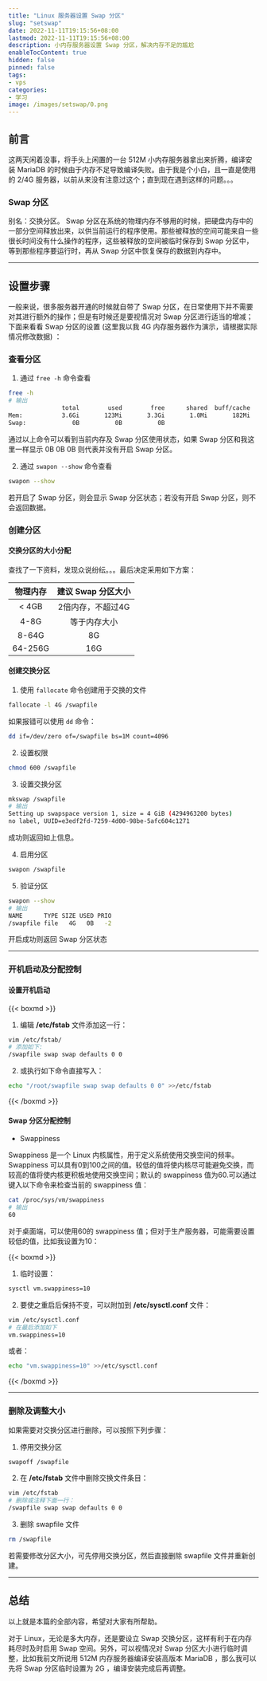 ```yaml
---
title: "Linux 服务器设置 Swap 分区"
slug: "setswap"
date: 2022-11-11T19:15:56+08:00
lastmod: 2022-11-11T19:15:56+08:00
description: 小内存服务器设置 Swap 分区，解决内存不足的尴尬
enableTocContent: true
hidden: false
pinned: false
tags:
- vps
categories:
- 学习
image: /images/setswap/0.png
---
```


## 前言

这两天闲着没事，将手头上闲置的一台 512M 小内存服务器拿出来折腾，编译安装 MariaDB 的时候由于内存不足导致编译失败。由于我是个小白，且一直是使用的 2/4G 服务器，以前从来没有注意过这个；直到现在遇到这样的问题。。。

<!--more-->

### Swap 分区

别名：交换分区。 Swap 分区在系统的物理内存不够用的时候，把硬盘内存中的一部分空间释放出来，以供当前运行的程序使用。那些被释放的空间可能来自一些很长时间没有什么操作的程序，这些被释放的空间被临时保存到 Swap 分区中，等到那些程序要运行时，再从 Swap 分区中恢复保存的数据到内存中。

---

## 设置步骤

一般来说，很多服务器开通的时候就自带了 Swap 分区，在日常使用下并不需要对其进行额外的操作；但是有时候还是要视情况对 Swap 分区进行适当的增减；下面来看看 Swap 分区的设置 (这里我以我 4G 内存服务器作为演示，请根据实际情况修改数据) ：

### 查看分区

1. 通过 `free -h` 命令查看

```bash
free -h
# 输出
               total        used        free      shared  buff/cache   available
Mem:           3.6Gi       123Mi       3.3Gi       1.0Mi       182Mi       3.3Gi
Swap:             0B          0B          0B
```

通过以上命令可以看到当前内存及 Swap 分区使用状态，如果 Swap 分区和我这里一样显示 0B  0B  0B 则代表并没有开启 Swap 分区。

2. 通过 `swapon --show` 命令查看

```bash
swapon --show
```

若开启了 Swap 分区，则会显示 Swap 分区状态；若没有开启 Swap 分区，则不会返回数据。

### 创建分区

#### 交换分区的大小分配

查找了一下资料，发现众说纷纭。。。最后决定采用如下方案：

|**物理内存**|**建议 Swap 分区大小**|
|    :---:   |         :---:        |
|< 4GB       |2倍内存，不超过4G      |
|4-8G        |等于内存大小           |
|8-64G       |8G                    |
|64-256G     |16G                   |

#### 创建交换分区

1. 使用 `fallocate` 命令创建用于交换的文件

```bash
fallocate -l 4G /swapfile
```

如果报错可以使用 `dd` 命令：

```bash
dd if=/dev/zero of=/swapfile bs=1M count=4096
```

2. 设置权限

```bash
chmod 600 /swapfile
```

3. 设置交换分区

``` bash
mkswap /swapfile
# 输出
Setting up swapspace version 1, size = 4 GiB (4294963200 bytes)
no label, UUID=e3edf2fd-7259-4d00-98be-5afc604c1271
```

成功则返回如上信息。

4. 启用分区

```bash
swapon /swapfile
```

5. 验证分区

```bash
swapon --show
# 输出
NAME      TYPE SIZE USED PRIO
/swapfile file   4G   0B   -2
```

开启成功则返回 Swap 分区状态

---

### 开机启动及分配控制

#### 设置开机启动

{{< boxmd >}}

1. 编辑 **/etc/fstab** 文件添加这一行：

```bash
vim /etc/fstab/
# 添加如下:
/swapfile swap swap defaults 0 0
```

2. 或执行如下命令直接写入：

```bash
echo "/root/swapfile swap swap defaults 0 0" >>/etc/fstab
```

{{< /boxmd >}}

#### Swap 分区分配控制

- Swappiness

Swappiness 是一个 Linux 内核属性，用于定义系统使用交换空间的频率。 Swappiness 可以具有0到100之间的值。较低的值将使内核尽可能避免交换，而较高的值将使内核更积极地使用交换空间；默认的 swappiness 值为60.可以通过键入以下命令来检查当前的 swappiness 值：

```bash
cat /proc/sys/vm/swappiness
# 输出
60
```

对于桌面端，可以使用60的 swappiness 值；但对于生产服务器，可能需要设置较低的值，比如我设置为10：

{{< boxmd >}}

1. 临时设置：

```bash
sysctl vm.swappiness=10
```

2. 要使之重启后保持不变，可以附加到 **/etc/sysctl.conf** 文件：

```bash
vim /etc/sysctl.conf
# 在最后添加如下
vm.swappiness=10
```

或者：

```bash
echo "vm.swappiness=10" >>/etc/sysctl.conf
```

{{< /boxmd >}}

---

### 删除及调整大小

如果需要对交换分区进行删除，可以按照下列步骤：

1. 停用交换分区

```bash
swapoff /swapfile
```

2. 在 **/etc/fstab** 文件中删除交换文件条目：

```bash
vim /etc/fstab
# 删除或注释下面一行：
/swapfile swap swap defaults 0 0
```

3. 删除 swapfile 文件

```bash
rm /swapfile
```

若需要修改分区大小，可先停用交换分区，然后直接删除 swapfile 文件并重新创建。

---

## 总结

以上就是本篇的全部内容，希望对大家有所帮助。

对于 Linux，无论是多大内存，还是要设立 Swap 交换分区，这样有利于在内存耗尽时及时启用 Swap 空间。另外，可以视情况对 Swap 分区大小进行临时调整，比如我前文所说用 512M 内存服务器编译安装高版本 MariaDB ，那么我可以先将 Swap 分区临时设置为 2G ，编译安装完成后再调整。